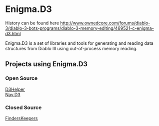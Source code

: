 # Enigma.D3
History can be found here http://www.ownedcore.com/forums/diablo-3/diablo-3-bots-programs/diablo-3-memory-editing/469521-c-enigma-d3.html

Enigma.D3 is a set of libraries and tools for generating and reading data structures from Diablo III using out-of-process memory reading.

## Projects using Enigma.D3
### Open Source
[D3Helper](https://github.com/d2k2-git/D3Helper.Public)  
[Nav.D3](https://sourceforge.net/projects/nav/)

### Closed Source
[FindersKeepers](http://www.finderskeepersd3.com/)
